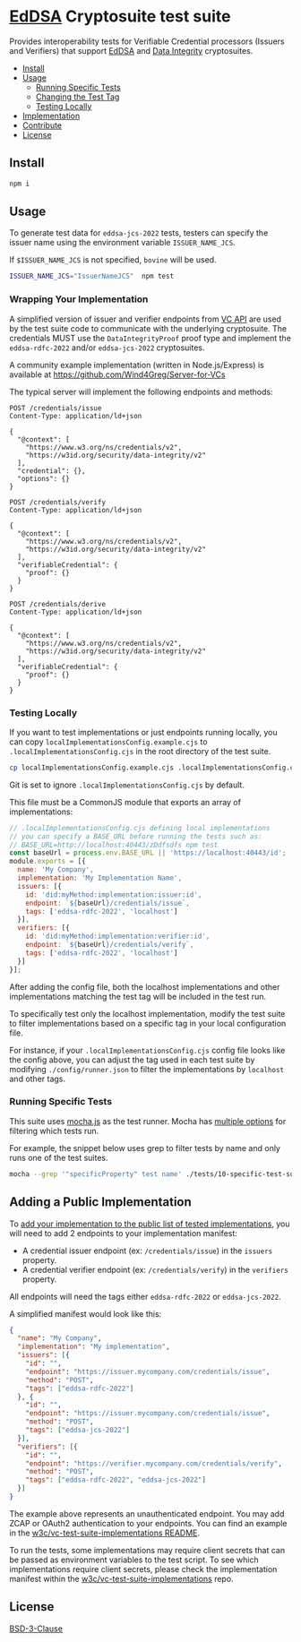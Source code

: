 # [EdDSA](https://www.w3.org/TR/vc-di-eddsa/) Cryptosuite test suite

Provides interoperability tests for Verifiable Credential processors
(Issuers and Verifiers) that support [EdDSA](https://www.w3.org/TR/vc-di-eddsa/)
and [Data Integrity](https://www.w3.org/TR/vc-data-integrity/) cryptosuites.

- [Install](#install)
- [Usage](#usage)
  - [Running Specific Tests](#Running-Specific-Tests)
  - [Changing the Test Tag](#Changing-the-test-tag)
  - [Testing Locally](#testing-locally)
- [Implementation](#implementation)
- [Contribute](#contribute)
- [License](#license)


## Install

```js
npm i
```

## Usage

To generate test data for `eddsa-jcs-2022` tests, testers can specify the
issuer name using the environment variable `ISSUER_NAME_JCS`.

If `$ISSUER_NAME_JCS` is not specified, `bovine` will be used.
```sh
ISSUER_NAME_JCS="IssuerNameJCS"  npm test
```

### Wrapping Your Implementation

A simplified version of issuer and verifier endpoints from
[VC API](https://w3c-ccg.github.io/vc-api/)
are used by the test suite code to communicate with the underlying cryptosuite.
The credentials MUST use the `DataIntegrityProof` proof type and implement the
`eddsa-rdfc-2022` and/or `eddsa-jcs-2022` cryptosuites.

A community example implementation (written in Node.js/Express) is available at
https://github.com/Wind4Greg/Server-for-VCs

The typical server will implement the following endpoints and methods:
```http
POST /credentials/issue
Content-Type: application/ld+json

{
  "@context": [
    "https://www.w3.org/ns/credentials/v2",
    "https://w3id.org/security/data-integrity/v2"
  ],
  "credential": {},
  "options": {}
}
```

```http
POST /credentials/verify
Content-Type: application/ld+json

{
  "@context": [
    "https://www.w3.org/ns/credentials/v2",
    "https://w3id.org/security/data-integrity/v2"
  ],
  "verifiableCredential": {
    "proof": {}
  }
}
```

```http
POST /credentials/derive
Content-Type: application/ld+json

{
  "@context": [
    "https://www.w3.org/ns/credentials/v2",
    "https://w3id.org/security/data-integrity/v2"
  ],
  "verifiableCredential": {
    "proof": {}
  }
}
```

### Testing Locally
If you want to test implementations or just endpoints running locally, you can
copy `localImplementationsConfig.example.cjs` to `.localImplementationsConfig.cjs`
in the root directory of the test suite.

```bash
cp localImplementationsConfig.example.cjs .localImplementationsConfig.cjs
```

Git is set to ignore `.localImplementationsConfig.cjs` by default.

This file must be a CommonJS module that exports an array of implementations:

```js
// .localImplementationsConfig.cjs defining local implementations
// you can specify a BASE_URL before running the tests such as:
// BASE_URL=http://localhost:40443/zDdfsdfs npm test
const baseUrl = process.env.BASE_URL || 'https://localhost:40443/id';
module.exports = [{
  name: 'My Company',
  implementation: 'My Implementation Name',
  issuers: [{
    id: 'did:myMethod:implementation:issuer:id',
    endpoint: `${baseUrl}/credentials/issue`,
    tags: ['eddsa-rdfc-2022', 'localhost']
  }],
  verifiers: [{
    id: 'did:myMethod:implementation:verifier:id',
    endpoint: `${baseUrl}/credentials/verify`,
    tags: ['eddsa-rdfc-2022', 'localhost']
  }]
}];
```

After adding the config file, both the localhost implementations and other
implementations matching the test tag will be included in the test run.

To specifically test only the localhost implementation, modify the test suite to
filter implementations based on a specific tag in your local configuration file.

For instance, if your `.localImplementationsConfig.cjs` config file looks like
the config above, you can adjust the tag used in each test suite by modifying `./config/runner.json`
to filter the implementations by `localhost` and other tags.

### Running Specific Tests
This suite uses [mocha.js](https://mochajs.org) as the test runner.
Mocha has [multiple options](https://mochajs.org/#command-line-usage) for filtering which tests run.

For example, the snippet below uses grep to filter tests by name and only runs one of the test suites.
```bash
mocha --grep '"specificProperty" test name' ./tests/10-specific-test-suite.js
```

## Adding a Public Implementation

To [add your implementation to the public list of tested implementations](https://github.com/w3c/vc-test-suite-implementations/tree/main?tab=readme-ov-file#adding-a-new-implementation),
you will need to add 2 endpoints to your implementation manifest:
- A credential issuer endpoint (ex: `/credentials/issue`) in the `issuers` property.
- A credential verifier endpoint (ex: `/credentials/verify`) in the `verifiers`
  property.

All endpoints will need the tags either `eddsa-rdfc-2022` or `eddsa-jcs-2022`.

A simplified manifest would look like this:

```json
{
  "name": "My Company",
  "implementation": "My implementation",
  "issuers": [{
    "id": "",
    "endpoint": "https://issuer.mycompany.com/credentials/issue",
    "method": "POST",
    "tags": ["eddsa-rdfc-2022"]
  }, {
    "id": "",
    "endpoint": "https://issuer.mycompany.com/credentials/issue",
    "method": "POST",
    "tags": ["eddsa-jcs-2022"]
  }],
  "verifiers": [{
    "id": "",
    "endpoint": "https://verifier.mycompany.com/credentials/verify",
    "method": "POST",
    "tags": ["eddsa-rdfc-2022", "eddsa-jcs-2022"]
  }]
}
```

The example above represents an unauthenticated endpoint. You may add ZCAP or
OAuth2 authentication to your endpoints. You can find an example in the
[w3c/vc-test-suite-implementations README](https://github.com/w3c/vc-test-suite-implementations#adding-a-new-implementation).

To run the tests, some implementations may require client secrets that can be
passed as environment variables to the test script. To see which implementations require client
secrets, please check the implementation manifest within the
[w3c/vc-test-suite-implementations](https://github.com/w3c/vc-test-suite-implementations/tree/main/implementations) repo.

## License

[BSD-3-Clause](LICENSE.md)
